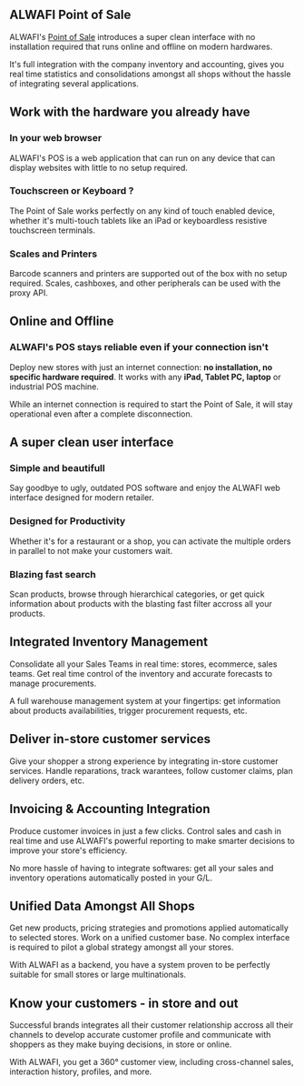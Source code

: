 ALWAFI Point of Sale
-----------------------------

ALWAFI's <a href="https://www.odoo.com/page/point-of-sale">Point of Sale</a>
introduces a super clean interface with no installation required that runs
online and offline on modern hardwares.

It's full integration with the company inventory and accounting, gives you real
time statistics and consolidations amongst all shops without the hassle of
integrating several applications.

Work with the hardware you already have
---------------------------------------

### In your web browser

ALWAFI's POS is a web application that can run on any device that can display
websites with little to no setup required.

### Touchscreen or Keyboard ?

The Point of Sale works perfectly on any kind of touch enabled device, whether
it's multi-touch tablets like an iPad or keyboardless resistive touchscreen
terminals.

### Scales and Printers

Barcode scanners and printers are supported out of the box with no setup
required. Scales, cashboxes, and other peripherals can be used with the proxy
API.

Online and Offline
------------------

### ALWAFI's POS stays reliable even if your connection isn't

Deploy new stores with just an internet connection: **no installation, no
specific hardware required**. It works with any **iPad, Tablet PC, laptop** or
industrial POS machine.

While an internet connection is required to start the Point of Sale, it will
stay operational even after a complete disconnection.


A super clean user interface
----------------------------

### Simple and beautifull

Say goodbye to ugly, outdated POS software and enjoy the ALWAFI web interface
designed for modern retailer.

### Designed for Productivity

Whether it's for a restaurant or a shop, you can activate the multiple orders
in parallel to not make your customers wait.

### Blazing fast search

Scan products, browse through hierarchical categories, or get quick information
about products with the blasting fast filter accross all your products.

Integrated Inventory Management
-------------------------------

Consolidate all your Sales Teams in real time: stores, ecommerce, sales
teams. Get real time control of the inventory and accurate forecasts to manage
procurements.

A full warehouse management system at your fingertips: get information about
products availabilities, trigger procurement requests, etc.

Deliver in-store customer services
----------------------------------

Give your shopper a strong experience by integrating in-store customer
services. Handle reparations, track warantees, follow customer claims, plan
delivery orders, etc.

Invoicing & Accounting Integration
----------------------------------

Produce customer invoices in just a few clicks. Control sales and cash in real
time and use ALWAFI's powerful reporting to make smarter decisions to improve
your store's efficiency.

No more hassle of having to integrate softwares: get all your sales and
inventory operations automatically posted in your G/L.

Unified Data Amongst All Shops
------------------------------

Get new products, pricing strategies and promotions applied automatically to
selected stores. Work on a unified customer base. No complex interface is
required to pilot a global strategy amongst all your stores.

With ALWAFI as a backend, you have a system proven to be perfectly suitable for
small stores or large multinationals.

Know your customers - in store and out
--------------------------------------

Successful brands integrates all their customer relationship accross all their
channels to develop accurate customer profile and communicate with shoppers as
they make buying decisions, in store or online.

With ALWAFI, you get a 360° customer view, including cross-channel sales,
interaction history, profiles, and more.


